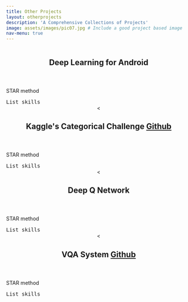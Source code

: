 ```yaml
---
title: Other Projects
layout: otherprojects
description: 'A Comprehensive Collections of Projects'
image: assets/images/pic07.jpg # Include a good project based image
nav-menu: true
---
```


<!-- Main -->
<div id="main">

<!-- One -->
<section id="two" class="spotlights">
	<!--Deep Learning for Android-->
	<section>
		<div class="inner"><span class="image fit"><img src="assets/images/pic08.jpg" alt="" data-position="center center" /> </span></div> <!--Add appropriate image/gif (CV)-->
		<div class="content">
			<div class="inner">
				<header class="major">
					<h2>Deep Learning for Android <a href="https://sites.google.com/vt.edu/slixstream/home?authuser=0" target="_blank"><i class="fa fa-external-link"></i></a></h2>
				</header>
				<div class="box">
				<p>STAR method</p>
				</div>
				<samp>List skills</samp>	
			</div>
		</div>
	</section> 
	<!--Kaggle's Categorical Challenge-->
	<section>
		<div class="content">
			<div class="inner">
				<header class="major"> <!--Include Github link-->
					<<h2>Kaggle's Categorical Challenge <a href="#" class="icon fa-github"><span class="label">Github</span></a></h2>
				</header>
				<div class="box">
				<p>STAR method</p>
				</div>
				<samp>List skills</samp>	
			</div>
		<div class="inner"><span class="image fit"><img src="assets/images/pic09.jpg" alt="" data-position="center center" /> </span></div> <!--Add appropriate Kaggle Image-->
	</section>
	<!--Deep Q Network-->
	<section>
		<div class="inner"><span class="image fit"><img src="assets/images/pic10.jpg" alt="" data-position="center center" /> </span></div> <!--Add appropriate Deep Q Image-->
		<div class="content">
			<div class="inner">
				<header class="major">
					<<h2>Deep Q Network <a href="https://sites.google.com/vt.edu/thewolverine/home?authuser=0" target="_blank"><i class="fa fa-external-link"></i></a></h2>
				</header>
				<div class="box">
				<p>STAR method</p>
				</div>
				<samp>List skills</samp>	
			</div>
		</div>
	</section>
	<!--Question Answering System-->
	<section>
		<div class="content">
			<div class="inner">
				<header class="major"> <!--Include Github link-->
					<<h2>VQA System <a href="#" class="icon fa-github"><span class="label">Github</span></a></h2>
				</header>
				<div class="box">
				<p>STAR method</p>
				</div>
				<samp>List skills</samp>	
			</div>
		<div class="inner"><span class="image fit"><img src="assets/images/pic09.jpg" alt="" data-position="center center" /> </span></div> <!--Add appropriate Image-->
	</section>
</section>


<!-- 
<section id="one">
	<div class="inner">
		<header class="major">
			<h2>Kaggle's Categorical Challenge <a href="#" class="icon fa-github"><span class="label">Github</span></a> </h2>
		</header>
		<div class="box">
			<p>STAR - task, action, result.</p>
		</div>
		<samp>Data Processing  Jupyter  Python  scikit-learn</samp>
	</div>
</section> -->

</div>
